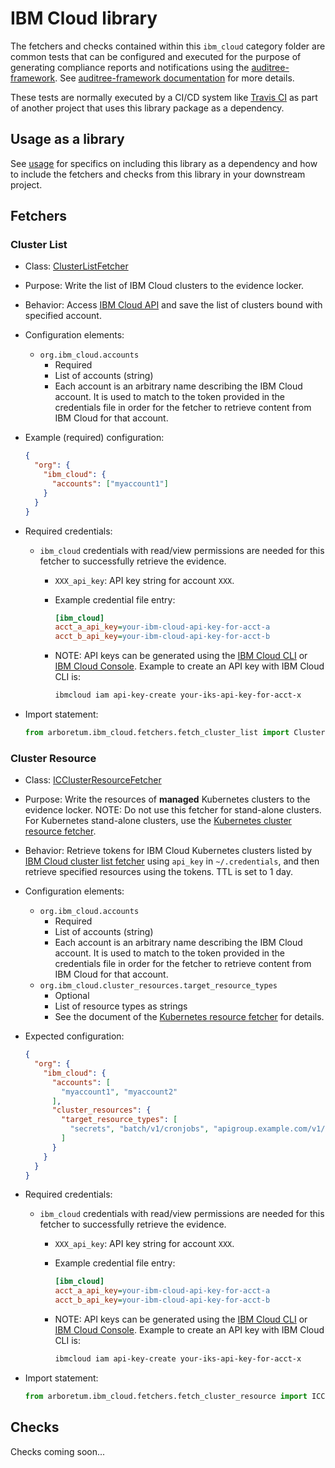# IBM Cloud library

The fetchers and checks contained within this `ibm_cloud` category folder are
common tests that can be configured and executed for the purpose of generating
compliance reports and notifications using the [auditree-framework][].
See [auditree-framework documentation][] for more details.

These tests are normally executed by a CI/CD system like
[Travis CI](https://travis-ci.com/) as part of another project that uses this
library package as a dependency.

## Usage as a library

See [usage][] for specifics on including this library as a dependency and how
to include the fetchers and checks from this library in your downstream project.

## Fetchers

### Cluster List

* Class: [ClusterListFetcher][fetch-cluster-list]
* Purpose: Write the list of IBM Cloud clusters to the evidence locker.
* Behavior: Access [IBM Cloud API][ibm-cloud-api] and save the list of clusters bound with specified account.
* Configuration elements:
  * `org.ibm_cloud.accounts`
    * Required
    * List of accounts (string)
    * Each account is an arbitrary name describing the IBM Cloud account. It is used to match to the token provided in the
      credentials file in order for the fetcher to retrieve content from IBM Cloud for that account.
* Example (required) configuration:

  ```json
  {
    "org": {
      "ibm_cloud": {
        "accounts": ["myaccount1"]
      }
    }
  }
  ```

* Required credentials:
  * `ibm_cloud` credentials with read/view permissions are needed for this fetcher to successfully retrieve the evidence.
    * `XXX_api_key`: API key string for account `XXX`.
    * Example credential file entry:

      ```ini
      [ibm_cloud]
      acct_a_api_key=your-ibm-cloud-api-key-for-acct-a
      acct_b_api_key=your-ibm-cloud-api-key-for-acct-b
      ```

    * NOTE: API keys can be generated using the [IBM Cloud CLI][ic-api-key-create] or [IBM Cloud Console][ibm-cloud-gen-api-console]. Example to create an API key with IBM Cloud CLI is:

      ```sh
      ibmcloud iam api-key-create your-iks-api-key-for-acct-x
      ```

* Import statement:

   ```python
   from arboretum.ibm_cloud.fetchers.fetch_cluster_list import ClusterListFetcher
   ```

### Cluster Resource

* Class: [ICClusterResourceFetcher][fetch-ibm-cloud-cluster-resource]
* Purpose: Write the resources of **managed** Kubernetes clusters to the evidence locker. NOTE: Do not use this fetcher for stand-alone clusters. For Kubernetes stand-alone clusters, use the [Kubernetes cluster resource fetcher][fetch-kube-cluster-resource].
* Behavior: Retrieve tokens for IBM Cloud Kubernetes clusters listed by [IBM Cloud cluster list fetcher][fetch-cluster-list] using `api_key` in `~/.credentials`, and then retrieve specified resources  using the tokens. TTL is set to 1 day.

* Configuration elements:
  * `org.ibm_cloud.accounts`
    * Required
    * List of accounts (string)
    * Each account is an arbitrary name describing the IBM Cloud account. It is used to match to the token provided in the
      credentials file in order for the fetcher to retrieve content from IBM Cloud for that account.
  * `org.ibm_cloud.cluster_resources.target_resource_types`
    * Optional
    * List of resource types as strings
    * See the document of the [Kubernetes resource fetcher][fetch-kube-cluster-resource] for details.
* Expected configuration:

  ```json
  {
    "org": {
      "ibm_cloud": {
        "accounts": [
          "myaccount1", "myaccount2"
        ],
        "cluster_resources": {
          "target_resource_types": [
            "secrets", "batch/v1/cronjobs", "apigroup.example.com/v1/mycustom"
          ]
        }
      }
    }
  }
  ```

* Required credentials:
  * `ibm_cloud` credentials with read/view permissions are needed for this fetcher to successfully retrieve the evidence.
    * `XXX_api_key`: API key string for account `XXX`.
    * Example credential file entry:

      ```ini
      [ibm_cloud]
      acct_a_api_key=your-ibm-cloud-api-key-for-acct-a
      acct_b_api_key=your-ibm-cloud-api-key-for-acct-b
      ```

    * NOTE: API keys can be generated using the [IBM Cloud CLI][ic-api-key-create] or [IBM Cloud Console][ibm-cloud-gen-api-console]. Example to create an API key with IBM Cloud CLI is:

      ```sh
      ibmcloud iam api-key-create your-iks-api-key-for-acct-x
      ```

* Import statement:

   ```python
   from arboretum.ibm_cloud.fetchers.fetch_cluster_resource import ICClusterResourceFetcher
   ```

## Checks

Checks coming soon...

[auditree-framework]: https://github.com/ComplianceAsCode/auditree-framework
[auditree-framework documentation]: https://complianceascode.github.io/auditree-framework/
[usage]: https://github.com/ComplianceAsCode/auditree-arboretum#usage
[ic-api-key-create]: https://cloud.ibm.com/docs/cli/reference/ibmcloud?topic=cloud-cli-ibmcloud_commands_iam#ibmcloud_iam_api_key_create
[fetch-cluster-list]: https://github.com/ComplianceAsCode/auditree-arboretum/blob/main/arboretum/ibm_cloud/fetchers/fetch_cluster_list.py
[ibm-cloud-api]: https://containers.cloud.ibm.com/
[ibm-cloud-gen-api-console]: https://cloud.ibm.com/docs/account?topic=account-userapikey#create_user_key
[fetch-ibm-cloud-cluster-resource]: https://github.com/ComplianceAsCode/auditree-arboretum/blob/main/arboretum/ibm_cloud/fetchers/fetch_cluster_resource.py
[fetch-kube-cluster-resource]: https://github.com/ComplianceAsCode/auditree-arboretum/tree/main/arboretum/kubernetes#cluster-resource
